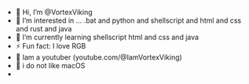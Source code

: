 - 👋 Hi, I’m @VortexViking
- 👀 I’m interested in ... .bat and python and shellscript and html and css and rust and java
- 🌱 I’m currently learning shellscript html and css and java
- ⚡ Fun fact: I love RGB
- 🎥 Iam a youtuber (youtube.com/@IamVortexViking)
- 🍎 i do not like macOS 
- 

<!---
VortexViking/VortexViking is a ✨ special ✨ repository because its `README.md` (this file) appears on your GitHub profile.
You can click the Preview link to take a look at your changes.
--->
